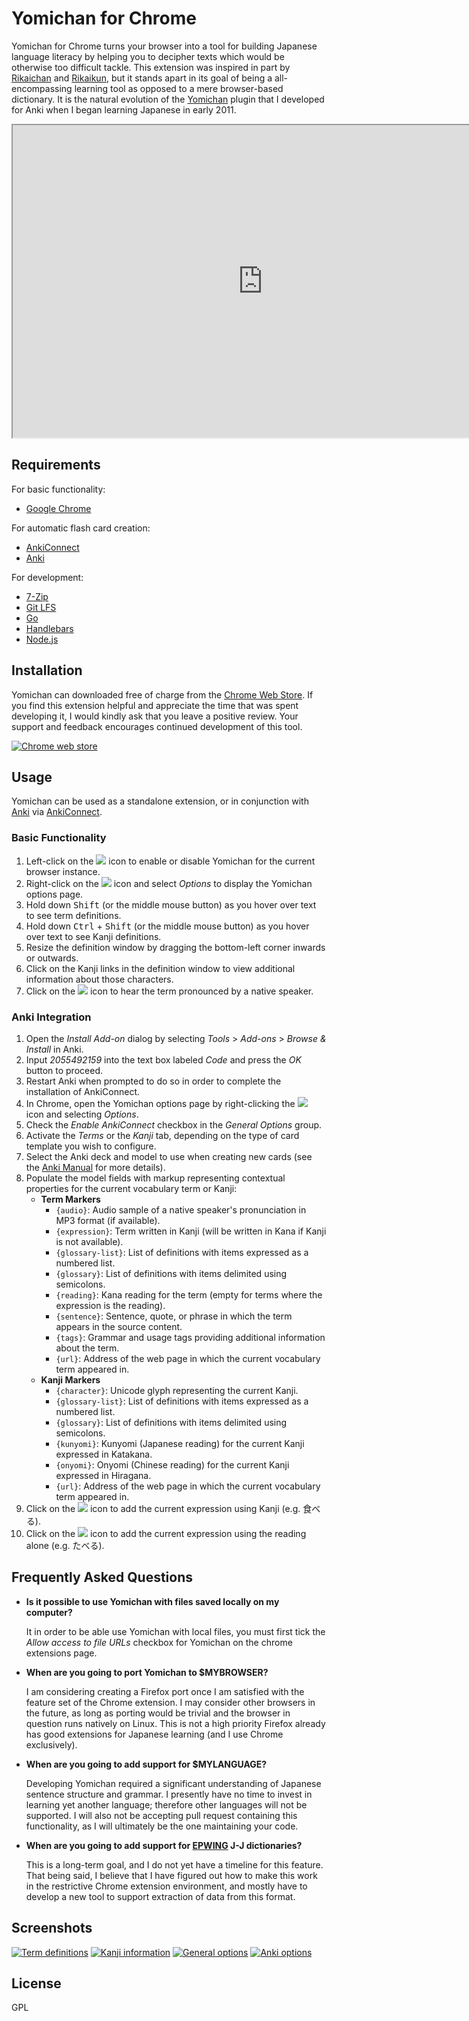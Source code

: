 # Yomichan for Chrome #

Yomichan for Chrome turns your browser into a tool for building Japanese language literacy by helping you to decipher
texts which would be otherwise too difficult tackle. This extension was inspired in part by
[Rikaichan](https://addons.mozilla.org/en-US/firefox/addon/rikaichan/) and
[Rikaikun](https://chrome.google.com/webstore/detail/rikaikun/jipdnfibhldikgcjhfnomkfpcebammhp?hl=en), but it stands
apart in its goal of being a all-encompassing learning tool as opposed to a mere browser-based dictionary. It is the
natural evolution of the [Yomichan](https://foosoft.net/projects/yomichan) plugin that I developed for Anki when I began learning Japanese
in early 2011.

<iframe width="800" height="500" src="https://www.youtube.com/embed/90_A1VpTnMk" allowfullscreen></iframe>

## Requirements ##

For basic functionality:

*   [Google Chrome](https://www.google.com/chrome/browser/desktop/)

For automatic flash card creation:

*   [AnkiConnect](https://foosoft.net/projects/anki-connect/)
*   [Anki](http://ankisrs.net/)

For development:

*   [7-Zip](http://www.7-zip.org/)
*   [Git LFS](https://git-lfs.github.com/)
*   [Go](https://golang.org/)
*   [Handlebars](http://handlebarsjs.com/)
*   [Node.js](https://nodejs.org/)

## Installation ##

Yomichan can downloaded free of charge from the [Chrome Web
Store](https://chrome.google.com/webstore/detail/yomichan/ogmnaimimemjmbakcfefmnahgdfhfami). If you find this extension
helpful and appreciate the time that was spent developing it, I would kindly ask that you leave a positive review. Your
support and feedback encourages continued development of this tool.

[![Chrome web store](https://foosoft.net/projects/yomichan-chrome/img/store.png)](https://chrome.google.com/webstore/detail/yomichan/ogmnaimimemjmbakcfefmnahgdfhfami)

## Usage ##

Yomichan can be used as a standalone extension, or in conjunction with [Anki](http://ankisrs.net) via
[AnkiConnect](https://foosoft.net/projects/anki-connect).

### Basic Functionality ###

1.  Left-click on the ![](https://foosoft.net/projects/yomichan-chrome/img/logo.png) icon to enable or disable Yomichan for the current browser instance.
2.  Right-click on the ![](https://foosoft.net/projects/yomichan-chrome/img/logo.png) icon and select *Options* to display the Yomichan options page.
3.  Hold down <kbd>Shift</kbd> (or the middle mouse button) as you hover over text to see term definitions.
4.  Hold down <kbd>Ctrl</kbd> + <kbd>Shift</kbd> (or the middle mouse button) as you hover over text to see Kanji definitions.
5.  Resize the definition window by dragging the bottom-left corner inwards or outwards.
6.  Click on the Kanji links in the definition window to view additional information about those characters.
7.  Click on the ![](https://foosoft.net/projects/yomichan-chrome/img/play-audio.png) icon to hear the term pronounced by a native speaker.

### Anki Integration ###

1.  Open the *Install Add-on* dialog by selecting *Tools* &gt; *Add-ons* &gt; *Browse &amp; Install* in Anki.
2.  Input *2055492159* into the text box labeled *Code* and press the *OK* button to proceed.
3.  Restart Anki when prompted to do so in order to complete the installation of AnkiConnect.
4.  In Chrome, open the Yomichan options page by right-clicking the ![](https://foosoft.net/projects/yomichan-chrome/img/logo.png) icon and selecting *Options*.
5.  Check the *Enable AnkiConnect* checkbox in the *General Options* group.
6.  Activate the *Terms* or the *Kanji* tab, depending on the type of card template you wish to configure.
7.  Select the Anki deck and model to use when creating new cards (see the [Anki Manual](http://ankisrs.net/docs/manual.html) for more details).
8.  Populate the model fields with markup representing contextual properties for the current vocabulary term or Kanji:
    *   **Term Markers**
        *   `{audio}`: Audio sample of a native speaker's pronunciation in MP3 format (if available).
        *   `{expression}`: Term written in Kanji (will be written in Kana if Kanji is not available).
        *   `{glossary-list}`: List of definitions with items expressed as a numbered list.
        *   `{glossary}`: List of definitions with items delimited using semicolons.
        *   `{reading}`: Kana reading for the term (empty for terms where the expression is the reading).
        *   `{sentence}`: Sentence, quote, or phrase in which the term appears in the source content.
        *   `{tags}`: Grammar and usage tags providing additional information about the term.
        *   `{url}`: Address of the web page in which the current vocabulary term appeared in.
    *   **Kanji Markers**
        *   `{character}`: Unicode glyph representing the current Kanji.
        *   `{glossary-list}`: List of definitions with items expressed as a numbered list.
        *   `{glossary}`: List of definitions with items delimited using semicolons.
        *   `{kunyomi}`: Kunyomi (Japanese reading) for the current Kanji expressed in Katakana.
        *   `{onyomi}`: Onyomi (Chinese reading) for the current Kanji expressed in Hiragana.
        *   `{url}`: Address of the web page in which the current vocabulary term appeared in.
9.  Click on the ![](https://foosoft.net/projects/yomichan-chrome/img/add-expression.png) icon to add the current expression using Kanji (e.g. 食べる).
10. Click on the ![](https://foosoft.net/projects/yomichan-chrome/img/add-reading.png) icon to add the current expression using the reading alone (e.g. たべる).

## Frequently Asked Questions ##

*   **Is it possible to use Yomichan with files saved locally on my computer?**

    It in order to be able use Yomichan with local files, you must first tick the *Allow access to file URLs* checkbox
    for Yomichan on the chrome extensions page.

*   **When are you going to port Yomichan to $MYBROWSER?**

    I am considering creating a Firefox port once I am satisfied with the feature set of the Chrome extension. I may
    consider other browsers in the future, as long as porting would be trivial and the browser in question runs natively
    on Linux. This is not a high priority Firefox already has good extensions for Japanese learning (and I use Chrome
    exclusively).

*   **When are you going to add support for $MYLANGUAGE?**

    Developing Yomichan required a significant understanding of Japanese sentence structure and grammar. I presently
    have no time to invest in learning yet another language; therefore other languages will not be supported. I will
    also not be accepting pull request containing this functionality, as I will ultimately be the one maintaining your
    code.

*   **When are you going to add support for [EPWING](https://ja.wikipedia.org/wiki/EPWING) J-J dictionaries?**

    This is a long-term goal, and I do not yet have a timeline for this feature. That being said, I believe that I have
    figured out how to make this work in the restrictive Chrome extension environment, and mostly have to develop a new
    tool to support extraction of data from this format.

## Screenshots ##

[![Term definitions](https://foosoft.net/projects/yomichan-chrome/img/term-thumb.png)](https://foosoft.net/projects/yomichan-chrome/img/term.png)
[![Kanji information](https://foosoft.net/projects/yomichan-chrome/img/kanji-thumb.png)](https://foosoft.net/projects/yomichan-chrome/img/kanji.png)
[![General options](https://foosoft.net/projects/yomichan-chrome/img/options-general-thumb.png)](https://foosoft.net/projects/yomichan-chrome/img/options-general.png)
[![Anki options](https://foosoft.net/projects/yomichan-chrome/img/options-anki-thumb.png)](https://foosoft.net/projects/yomichan-chrome/img/options-anki.png)

## License ##

GPL
